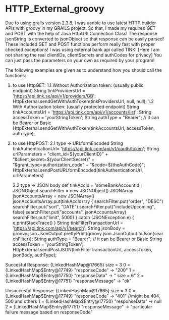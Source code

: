 # HTTP_External_groovy
Due to using grails version 2.3.8, I was uanble to use latest HTTP builder APIs with groovy in my GRAILS project.
So that, I made my required GET and POST with the help of Java HttpURLConnection Class! 
The response jsonString is converted to jsonObject so that response can be easily parsed!
These included GET and POST functions perform really fast with proper checked exceptions! 
I was using external bank api called TINK! [Here I am not sharing the real clientIDs, clientSecrets and authCodes for privacy]
You can just pass the parameters on your own as required by your program!

The following examples are given as to understand how you should call the functions:

1. to use HttpGET:
   1.1 Without Authorization token: (usually public endpoint)
     String tinkProvidersUrl = 'https://api.tink.se/api/v1/providers/GB';
     HttpExternal.sendGetWithAuthToken(tinkProvidersUrl, null, null);
   1.2 With Authorization token: (usually protected endpoint)
     String tinkAccountsUrl = 'https://api.tink.com/api/v1/accounts/list';
     String accessToken = 'yourStringToken';
     String authType = "Bearer";  // it can be Bearer or Basic
     HttpExternal.sendGetWithAuthToken(tinkAccountsUrl, accessToken, authType);
     
2. to use HttpPOST:
   2.1 type -> URLformEncoded
      String tinkAuthenticationUrl= 'https://api.tink.com/api/v1/oauth/token';
      String urlParameters = "client_id=${yourClientID}" +
                                "&client_secret=${yourClientSecret}" +
                                "&grant_type=authorization_code" +
                                "&code=${theAuthCode}";
      HttpExternal.sendPostURLformEncoded(tinkAuthenticationUrl, urlParameters)
      
   2.2 type -> JSON body
        def tinkAccId = 'someBankAccountId';
        JSONObject searchFilter = new JSONObject()
        JSONArray jsonAccountsArray = new JSONArray()
        jsonAccountsArray.put(tinkAccId)
        try {
            searchFilter.put("order", "DESC")
            searchFilter.put("sort", "DATE")
            searchFilter.put("includeUpcoming", false)
            searchFilter.put("accounts", jsonAccountsArray)
            searchFilter.put("limit", 5000)
        } catch (JSONException e) {
            e.printStackTrace()
        }
       String tinkFilterTransactionUrl = 'https://api.tink.com/api/v1/search';
       String jsonBody = groovy.json.JsonOutput.prettyPrint(groovy.json.JsonOutput.toJson(searchFilter));
       String authType = "Bearer";  // it can be Bearer or Basic
       String accessToken = 'yourStringToken';
       HttpExternal.sendPostJSON(tinkFilterTransactionUrl, accessToken, jsonBody, authType);
   
   
 Succesful Response: 
 {LinkedHashMap@17665}  size = 3
 0 = {LinkedHashMap$Entry@17749} "responseCode" -> "200"
 1 = {LinkedHashMap$Entry@17750} "responseData" -> " size = 6"
 2 = {LinkedHashMap$Entry@17751} "responseMessage" -> "ok"
 
 Unsuccesful Response: 
 {LinkedHashMap@17665}  size = 3
 0 = {LinkedHashMap$Entry@17749} "responseCode" -> "401"  //might be 404, 500 and others
 1 = {LinkedHashMap$Entry@17750} "responseData" -> null
 2 = {LinkedHashMap$Entry@17751} "responseMessage" -> "particular failure message based on responseCode"

  
